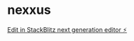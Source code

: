 # nexxus

[Edit in StackBlitz next generation editor ⚡️](https://stackblitz.com/~/github.com/kamil467/nexxus)